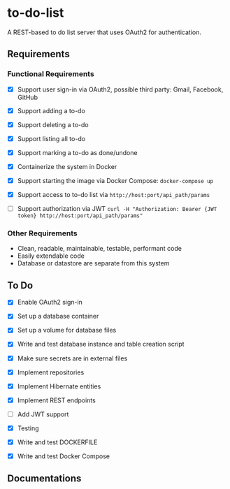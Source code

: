 # to-do-list

A REST-based to do list server that uses OAuth2 for authentication.



## Requirements

### Functional Requirements

* [x] Support user sign-in via OAuth2, possible third party: Gmail, Facebook, GitHub
* [x] Support adding a to-do
* [x] Support deleting a to-do
* [x] Support listing all to-do
* [x] Support marking a to-do as done/undone
* [x] Containerize the system in Docker
* [x] Support starting the image via Docker Compose: `docker-compose up`
* [x] Support access to to-do list via `http://host:port/api_path/params`
* [ ] Support authorization via JWT `curl -H "Authorization: Bearer {JWT token} http://host:port/api_path/params"`



### Other Requirements

* Clean, readable, maintainable, testable, performant code
* Easily extendable code
* Database or datastore are separate from this system



## To Do

* [x] Enable OAuth2 sign-in
* [x] Set up a database container
* [x] Set up a volume for database files
* [x] Write and test database instance and table creation script
* [x] Make sure secrets are in external files
* [x] Implement repositories
* [x] Implement Hibernate entities
* [x] Implement REST endpoints
* [ ] Add JWT support
* [x] Testing
* [x] Write and test DOCKERFILE
* [x] Write and test Docker Compose



## Documentations

